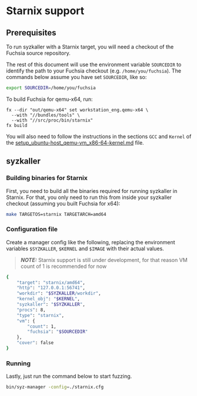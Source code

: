 # Starnix support

## Prerequisites

To run syzkaller with a Starnix target, you will need a checkout of the Fuchsia
source repository.

The rest of this document will use the environment variable `SOURCEDIR` to
identify the path to your Fuchsia checkout (e.g. `/home/you/fuchsia`). The
commands below assume you have set `SOURCEDIR`, like so:

```bash
export SOURCEDIR=/home/you/fuchsia
```

To build Fuchsia for qemu-x64, run:
```
fx --dir "out/qemu-x64" set workstation_eng.qemu-x64 \
  --with "//bundles/tools" \
  --with "//src/proc/bin/starnix"
fx build
```

You will also need to follow the instructions in the sections `GCC` and `Kernel` of the [setup\_ubuntu-host\_qemu-vm\_x86-64-kernel.md](../linux/setup_ubuntu-host_qemu-vm_x86-64-kernel.md) file.


## syzkaller

### Building binaries for Starnix
First, you need to build all the binaries required for running syzkaller in Starnix. For that, you only need to run this from inside your syzkaller checkout (assuming you built Fuchsia for x64):

```bash
make TARGETOS=starnix TARGETARCH=amd64
```

### Configuration file
Create a manager config like the following, replacing the environment variables `$SYZKALLER`, `$KERNEL` and `$IMAGE` with their actual values.

> **_NOTE:_**  Starnix support is still under development, for that reason VM count of 1 is recommended for now

```bash
{
    "target": "starnix/amd64",
    "http": "127.0.0.1:56741",
    "workdir": "$SYZKALLER/workdir",
    "kernel_obj": "$KERNEL",
    "syzkaller": "$SYZKALLER",
    "procs": 8,
    "type": "starnix",
    "vm": {
        "count": 1,
        "fuchsia": "$SOURCEDIR"
    },
    "cover": false
}
```

### Running

Lastly, just run the command below to start fuzzing.

```bash
bin/syz-manager -config=./starnix.cfg
```
